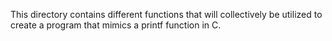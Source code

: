 This directory contains different functions that will collectively be utilized to create a program that mimics a printf function in C.
